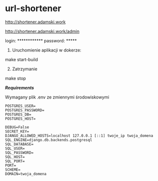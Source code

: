 # url-shortener

http://shortener.adamski.work

http://shortener.adamski.work/admin

login: ************
password: *****

1. Uruchomienie aplikacji w dokerze:

make start-build

2. Zatrzymanie

make stop

***Requirements***

Wymagany plik .env ze zmiennymi środowiskowymi

```env
POSTGRES_USER=
POSTGRES_PASSWORD=
POSTGRES_DB=
POSTGRES_HOST=

DEBUG=False
SECRET_KEY=
DJANGO_ALLOWED_HOSTS=localhost 127.0.0.1 [::1] twoje_ip twoja_domena
SQL_ENGINE=django.db.backends.postgresql
SQL_DATABASE=
SQL_USER=
SQL_PASSWORD=
SQL_HOST=
SQL_PORT=
PORT=
SCHEME=
DOMAIN=twoja_domena
```


